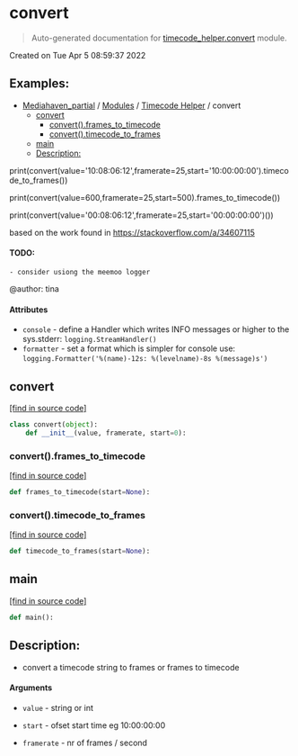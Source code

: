 # convert

> Auto-generated documentation for [timecode_helper.convert](../../timecode_helper/convert.py) module.

Created on Tue Apr  5 08:59:37 2022
## Examples:

- [Mediahaven_partial](../README.md#readme) / [Modules](../MODULES.md#mediahaven_partial-modules) / [Timecode Helper](index.md#timecode-helper) / convert
    - [convert](#convert)
        - [convert().frames_to_timecode](#convertframes_to_timecode)
        - [convert().timecode_to_frames](#converttimecode_to_frames)
    - [main](#main)
    - [Description:](#description)

print(convert(value='10:08:06:12',framerate=25,start='10:00:00:00').timecode_to_frames())

print(convert(value=600,framerate=25,start=500).frames_to_timecode())

print(convert(value='00:08:06:12',framerate=25,start='00:00:00:00')())

based on the work found in https://stackoverflow.com/a/34607115

#### TODO:
    - consider usiong the meemoo logger

@author: tina

#### Attributes

- `console` - define a Handler which writes INFO messages or higher to the sys.stderr: `logging.StreamHandler()`
- `formatter` - set a format which is simpler for console use: `logging.Formatter('%(name)-12s: %(levelname)-8s %(message)s')`

## convert

[[find in source code]](../../timecode_helper/convert.py#L62)

```python
class convert(object):
    def __init__(value, framerate, start=0):
```

### convert().frames_to_timecode

[[find in source code]](../../timecode_helper/convert.py#L87)

```python
def frames_to_timecode(start=None):
```

### convert().timecode_to_frames

[[find in source code]](../../timecode_helper/convert.py#L81)

```python
def timecode_to_frames(start=None):
```

## main

[[find in source code]](../../timecode_helper/convert.py#L94)

```python
def main():
```

## Description:

- convert a timecode string to frames or frames to timecode

#### Arguments

- `value` - string or int

- `start` - ofset start time eg 10:00:00:00

- `framerate` - nr of frames / second
